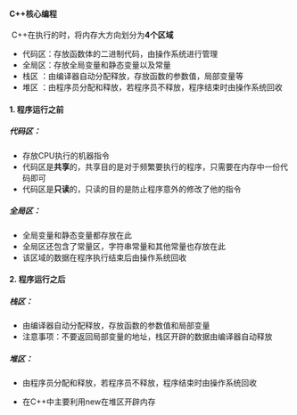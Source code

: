 #### C++核心编程

​	C++在执行的时，将内存大方向划分为**4个区域**

- 代码区：存放函数体的二进制代码，由操作系统进行管理
- 全局区：存放全局变量和静态变量以及常量
- 栈区    ：由编译器自动分配释放，存放函数的参数值，局部变量等
- 堆区    ：由程序员分配和释放，若程序员不释放，程序结束时由操作系统回收



#### 1. 程序运行之前

##### 代码区：

- 存放CPU执行的机器指令
- 代码区是**共享**的，共享目的是对于频繁要执行的程序，只需要在内存中一份代码即可
- 代码区是**只读**的，只读的目的是防止程序意外的修改了他的指令

##### 全局区：

- 全局变量和静态变量都存放在此
- 全局区还包含了常量区，字符串常量和其他常量也存放在此
- 该区域的数据在程序执行结束后由操作系统回收



#### 2. 程序运行之后

##### 栈区：

- 由编译器自动分配释放，存放函数的参数值和局部变量
- 注意事项：不要返回局部变量的地址，栈区开辟的数据由编译器自动释放

##### 堆区：

- 由程序员分配和释放，若程序员不释放，程序结束时由操作系统回收

- 在C++中主要利用new在堆区开辟内存



